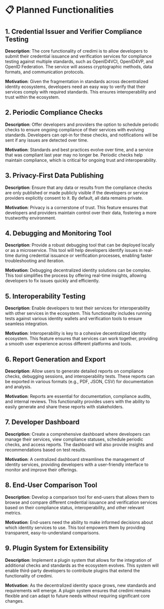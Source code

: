 <!--
SPDX-FileCopyrightText: 2024 Puria Nafisi Azizi
SPDX-FileCopyrightText: 2024 Puria Nafisi Azizi
SPDX-FileCopyrightText: 2024 The Forkbomb Company

SPDX-License-Identifier: CC-BY-NC-SA-4.0
-->

# 📋 Planned Functionalities

## 1. Credential Issuer and Verifier Compliance Testing

**Description**:
The core functionality of credimi is to allow developers to submit their credential issuance and verification services for compliance testing against multiple standards, such as OpenID4VCI, OpenID4VP, and OpenID Federation. The service will assess cryptographic methods, data formats, and communication protocols.

**Motivation**:
Given the fragmentation in standards across decentralized identity ecosystems, developers need an easy way to verify that their services comply with required standards. This ensures interoperability and trust within the ecosystem.

## 2. Periodic Compliance Checks

**Description**:
Offer developers and providers the option to schedule periodic checks to ensure ongoing compliance of their services with evolving standards. Developers can opt-in for these checks, and notifications will be sent if any issues are detected over time.

**Motivation**:
Standards and best practices evolve over time, and a service that was compliant last year may no longer be. Periodic checks help maintain compliance, which is critical for ongoing trust and interoperability.

## 3. Privacy-First Data Publishing

**Description**:
Ensure that any data or results from the compliance checks are only published or made publicly visible if the developers or service providers explicitly consent to it. By default, all data remains private.

**Motivation**:
Privacy is a cornerstone of trust. This feature ensures that developers and providers maintain control over their data, fostering a more trustworthy environment.

## 4. Debugging and Monitoring Tool

**Description**:
Provide a robust debugging tool that can be deployed locally or as a microservice. This tool will help developers identify issues in real-time during credential issuance or verification processes, enabling faster troubleshooting and iteration.

**Motivation**:
Debugging decentralized identity solutions can be complex. This tool simplifies the process by offering real-time insights, allowing developers to fix issues quickly and efficiently.

## 5. Interoperability Testing

**Description**:
Enable developers to test their services for interoperability with other services in the ecosystem. This functionality includes running tests against various identity wallets and verification tools to ensure seamless integration.

**Motivation**:
Interoperability is key to a cohesive decentralized identity ecosystem. This feature ensures that services can work together, providing a smooth user experience across different platforms and tools.

## 6. Report Generation and Export

**Description**:
Allow users to generate detailed reports on compliance checks, debugging sessions, and interoperability tests. These reports can be exported in various formats (e.g., PDF, JSON, CSV) for documentation and analysis.

**Motivation**:
Reports are essential for documentation, compliance audits, and internal reviews. This functionality provides users with the ability to easily generate and share these reports with stakeholders.

## 7. Developer Dashboard

**Description**:
Create a comprehensive dashboard where developers can manage their services, view compliance statuses, schedule periodic checks, and access reports. The dashboard will also provide insights and recommendations based on test results.

**Motivation**:
A centralized dashboard streamlines the management of identity services, providing developers with a user-friendly interface to monitor and improve their offerings.

## 8. End-User Comparison Tool

**Description**:
Develop a comparison tool for end-users that allows them to browse and compare different credential issuance and verification services based on their compliance status, interoperability, and other relevant metrics.

**Motivation**:
End-users need the ability to make informed decisions about which identity services to use. This tool empowers them by providing transparent, easy-to-understand comparisons.

## 9. Plugin System for Extensibility

**Description**:
Implement a plugin system that allows for the integration of additional checks and standards as the ecosystem evolves. This system will enable third-party developers to contribute plugins that extend the functionality of credimi.

**Motivation**:
As the decentralized identity space grows, new standards and requirements will emerge. A plugin system ensures that credimi remains flexible and can adapt to future needs without requiring significant core changes.
